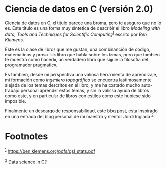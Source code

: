 <a id="org234cd81"></a>

# Ciencia de datos en C (versión 2.0)

Ciencia de datos en C, el titulo parece una broma, pero te aseguro que no lo es. Este titulo es una forma muy sintetica de describir el libro *Modeling with data, Tools and Techniques for Scientific Computing*<sup><a id="fnr.1" class="footref" href="#fn.1" role="doc-backlink">1</a></sup>  escrito por *Ben Klemens*.

Este es la clase de libros que me gustan, una combinanción de código, matematicas y prosa. Un libro que habla sobre los temas, pero que tambien te muestra como hacerlo, un verdadero libro que siguie la filosofía del programador pragmatico.

Es tambien, desde mi perspectiva una valiosa herramienta de aprendizaje, mi formación como *ingeniero topográfico* se encuentra lastimosamente alejada de los temas descritos en el libro, y me ha costado mucho auto-trabajo personal aprender estos temas, y sin la valiosa ayuda de libros como este, y en particular de libros con estilos como este hubiese sido imposible.

Finalmente un descargo de responsabilidad, este blog post, esta inspirado en una entrada del blog personal de mi maestro y mentor Jordi Inglada <sup><a id="fnr.2" class="footref" href="#fn.2" role="doc-backlink">2</a></sup>


# Footnotes

<sup><a id="fn.1" href="#fnr.1">1</a></sup> <https://ben.klemens.org/pdfs/gsl_stats.pdf>

<sup><a id="fn.2" href="#fnr.2">2</a></sup> [Data science in C?](https://www.jordiinglada.net/sblog/back_to_basics.html)

